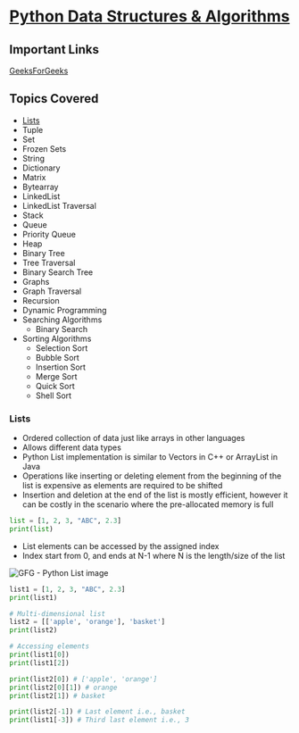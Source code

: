 # <ins>Python Data Structures & Algorithms</ins>

## Important Links
[GeeksForGeeks](https://www.geeksforgeeks.org/python-data-structures-and-algorithms/)

## Topics Covered

- [Lists](#lists)
- Tuple
- Set
- Frozen Sets
- String
- Dictionary
- Matrix
- Bytearray
- LinkedList
- LinkedList Traversal
- Stack
- Queue
- Priority Queue
- Heap
- Binary Tree
- Tree Traversal
- Binary Search Tree
- Graphs
- Graph Traversal
- Recursion
- Dynamic Programming
- Searching Algorithms
  - Binary Search
- Sorting Algorithms
  - Selection Sort
  - Bubble Sort
  - Insertion Sort
  - Merge Sort
  - Quick Sort
  - Shell Sort

### Lists

- Ordered collection of data just like arrays in other languages
- Allows different data types
- Python List implementation is similar to Vectors in C++ or ArrayList in Java
- Operations like inserting or deleting element from the beginning of the list is expensive as elements are required to be shifted
- Insertion and deletion at the end of the list is mostly efficient, however it can be costly in the scenario where the pre-allocated memory is full

```python
list = [1, 2, 3, "ABC", 2.3]
print(list)
```

- List elements can be accessed by the assigned index
- Index start from 0, and ends at N-1 where N is the length/size of the list

![GFG - Python List image](https://media.geeksforgeeks.org/wp-content/uploads/List-Slicing.jpg)

```python
list1 = [1, 2, 3, "ABC", 2.3]
print(list1)

# Multi-dimensional list
list2 = [['apple', 'orange'], 'basket']
print(list2)

# Accessing elements
print(list1[0])
print(list1[2])

print(list2[0]) # ['apple', 'orange']
print(list2[0][1]) # orange
print(list2[1]) # basket

print(list2[-1]) # Last element i.e., basket
print(list1[-3]) # Third last element i.e., 3
```


